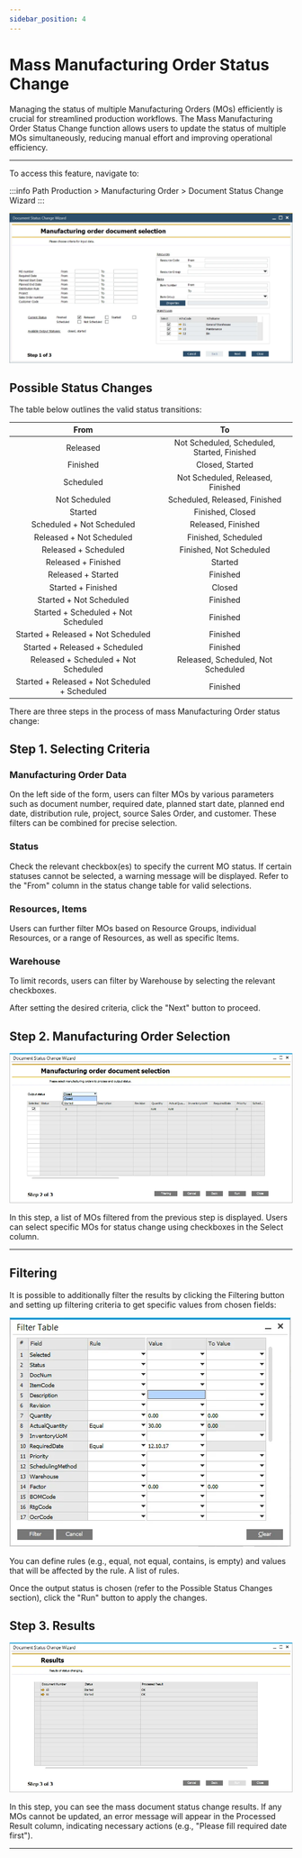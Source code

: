 ```yaml
---
sidebar_position: 4
---
```


# Mass Manufacturing Order Status Change

Managing the status of multiple Manufacturing Orders (MOs) efficiently is crucial for streamlined production workflows. The Mass Manufacturing Order Status Change function allows users to update the status of multiple MOs simultaneously, reducing manual effort and improving operational efficiency.

---

To access this feature, navigate to:

:::info Path
    Production > Manufacturing Order > Document Status Change Wizard
:::

![Mass Status Change](./media/mass-status-change/manufacturing-order-status-change.webp)

## Possible Status Changes

The table below outlines the valid status transitions:

|                      From                      |                     To                      |
| :--------------------------------------------: | :-----------------------------------------: |
|                    Released                    | Not Scheduled, Scheduled, Started, Finished |
|                    Finished                    |               Closed, Started               |
|                   Scheduled                    |      Not Scheduled, Released, Finished      |
|                 Not Scheduled                  |        Scheduled, Released, Finished        |
|                    Started                     |              Finished, Closed               |
|           Scheduled + Not Scheduled            |             Released, Finished              |
|            Released + Not Scheduled            |             Finished, Scheduled             |
|              Released + Scheduled              |           Finished, Not Scheduled           |
|              Released + Finished               |                   Started                   |
|               Released + Started               |                  Finished                   |
|               Started + Finished               |                   Closed                    |
|            Started + Not Scheduled             |                  Finished                   |
|      Started + Scheduled + Not Scheduled       |                  Finished                   |
|       Started + Released + Not Scheduled       |                  Finished                   |
|         Started + Released + Scheduled         |                  Finished                   |
|      Released + Scheduled + Not Scheduled      |     Released, Scheduled, Not Scheduled      |
| Started + Released + Not Scheduled + Scheduled |                  Finished                   |

There are three steps in the process of mass Manufacturing Order status change:

## Step 1. Selecting Criteria

### Manufacturing Order Data

On the left side of the form, users can filter MOs by various parameters such as document number, required date, planned start date, planned end date, distribution rule, project, source Sales Order, and customer. These filters can be combined for precise selection.

### Status

Check the relevant checkbox(es) to specify the current MO status. If certain statuses cannot be selected, a warning message will be displayed. Refer to the "From" column in the status change table for valid selections.

### Resources, Items

Users can further filter MOs based on Resource Groups, individual Resources, or a range of Resources, as well as specific Items.

### Warehouse

To limit records, users can filter by Warehouse by selecting the relevant checkboxes.

After setting the desired criteria, click the "Next" button to proceed.

## Step 2. Manufacturing Order Selection

![Output Status](./media/mass-status-change/output-status.webp)

In this step, a list of MOs filtered from the previous step is displayed. Users can select specific MOs for status change using checkboxes in the Select column.

---

## Filtering

It is possible to additionally filter the results by clicking the Filtering button and setting up filtering criteria to get specific values from chosen fields:

![Filter Table](./media/mass-status-change/filter-table.webp)

You can define rules (e.g., equal, not equal, contains, is empty) and values that will be affected by the rule. A list of rules.

Once the output status is chosen (refer to the Possible Status Changes section), click the "Run" button to apply the changes.

## Step 3. Results

![Results](./media/mass-status-change/results.webp)

In this step, you can see the mass document status change results. If any MOs cannot be updated, an error message will appear in the Processed Result column, indicating necessary actions (e.g., "Please fill required date first").

---
